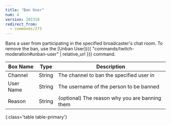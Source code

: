 ```yaml
---
title: "Ban User"
num: 4
version: 202310
redirect_from:
  - commands/273
---
```


Bans a user from participating in the specified broadcaster's chat room.
To remove the ban, use the [Unban User]({{ "commands/twitch-moderation#unban-user" | relative_url }}) command.

| Box Name | Type | Description | 
|-------|--------|--------
Channel|String|The channel to ban the specified user in
User Name|String|The username of the person to be banned
Reason|String|(optional) The reason why you are banning them
{:class='table table-primary'}